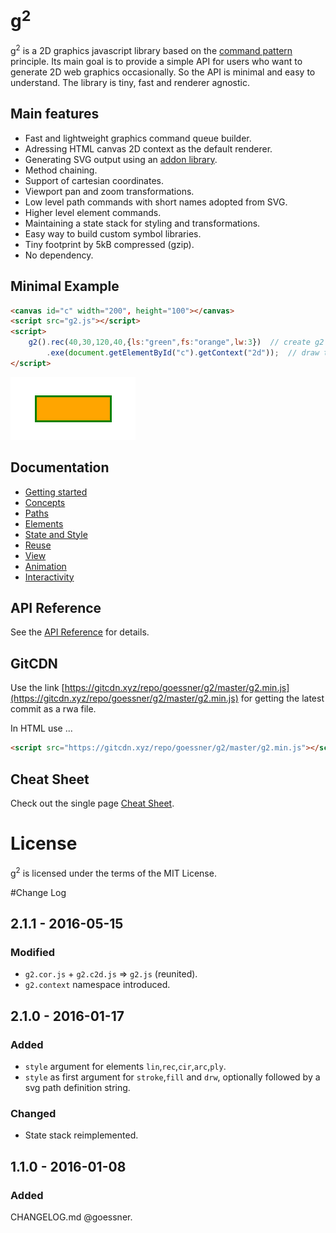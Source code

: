 # g<sup>2</sup>

g<sup>2</sup> is a 2D graphics javascript library based on the [command pattern](http://addyosmani.com/resources/essentialjsdesignpatterns/book/#commandpatternjavascript) 
principle. Its main goal is to provide a simple API for users who want to generate 2D web graphics occasionally. 
So the API is minimal and easy to understand. The library is tiny, fast and renderer agnostic.

## Main features

* Fast and lightweight graphics command queue builder.
* Adressing HTML canvas 2D context as the default renderer.
* Generating SVG output using an [addon library](https://github.com/goessner/g2-svg).
* Method chaining.
* Support of cartesian coordinates.
* Viewport pan and zoom transformations.
* Low level path commands with short names adopted from SVG.
* Higher level element commands.
* Maintaining a state stack for styling and transformations.
* Easy way to build custom symbol libraries.
* Tiny footprint by 5kB compressed (gzip).
* No dependency.

## Minimal Example

```html
<canvas id="c" width="200", height="100"></canvas>
<script src="g2.js"></script>
<script>
    g2().rec(40,30,120,40,{ls:"green",fs:"orange",lw:3})  // create g2 object and add rectangle with style.
        .exe(document.getElementById("c").getContext("2d"));  // draw to canvas.
</script>
```
![first](img/g2-first.png)

## Documentation
  * [Getting started](../../wiki/getting-started)
  * [Concepts](../../wiki/concepts)
  * [Paths](../../wiki/paths)
  * [Elements](../../wiki/elements)
  * [State and Style](../../wiki/state-and-style)
  * [Reuse](../../wiki/reuse)
  * [View](../../wiki/view)
  * [Animation](../../wiki/animation)
  * [Interactivity](../../wiki/interactivity)


## API Reference
See the [API Reference](api/README.md) for details.


## GitCDN
Use the link [https://gitcdn.xyz/repo/goessner/g2/master/g2.min.js](https://gitcdn.xyz/repo/goessner/g2/master/g2.min.js)
for getting the latest commit as a rwa file.

In HTML use ...
```html
<script src="https://gitcdn.xyz/repo/goessner/g2/master/g2.min.js"></script>
```


## Cheat Sheet
Check out the single page [Cheat Sheet](api/sheet.pdf).


# License
g<sup>2</sup> is licensed under the terms of the MIT License.


#Change Log

## 2.1.1 - 2016-05-15

### Modified

* `g2.cor.js` + `g2.c2d.js` => `g2.js`  (reunited).
* `g2.context` namespace introduced.

## 2.1.0 - 2016-01-17

### Added

* `style` argument for elements `lin`,`rec`,`cir`,`arc`,`ply`.
* `style` as first argument for `stroke`,`fill` and `drw`, optionally followed by a svg path definition string.

### Changed

* State stack reimplemented.


## 1.1.0 - 2016-01-08

### Added

  CHANGELOG.md @goessner.


